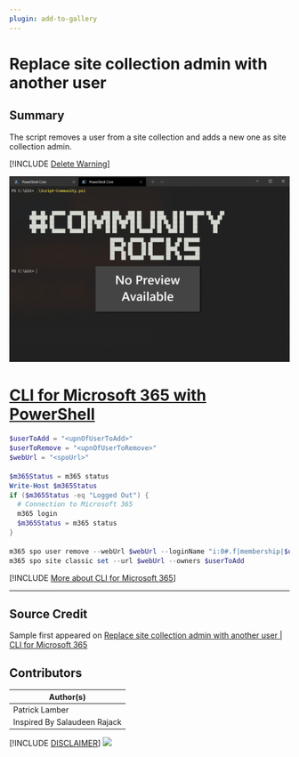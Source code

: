 ```yaml
---
plugin: add-to-gallery
---
```


# Replace site collection admin with another user

## Summary

The script removes a user from a site collection and adds a new one as site collection admin.
 
[!INCLUDE [Delete Warning](../../docfx/includes/DELETE-WARN.md)]

![Example Screenshot](assets/example.png)
 
# [CLI for Microsoft 365 with PowerShell](#tab/cli-m365-ps)
```powershell
$userToAdd = "<upnOfUserToAdd>"
$userToRemove = "<upnOfUserToRemove>"
$webUrl = "<spoUrl>"

$m365Status = m365 status
Write-Host $m365Status
if ($m365Status -eq "Logged Out") {
  # Connection to Microsoft 365
  m365 login
  $m365Status = m365 status
}

m365 spo user remove --webUrl $webUrl --loginName "i:0#.f|membership|$userToRemove" --confirm
m365 spo site classic set --url $webUrl --owners $userToAdd
```
[!INCLUDE [More about CLI for Microsoft 365](../../docfx/includes/MORE-CLIM365.md)]

***

## Source Credit

Sample first appeared on [Replace site collection admin with another user | CLI for Microsoft 365](https://pnp.github.io/cli-microsoft365/sample-scripts/spo/replace-site-collection-admin/)

## Contributors

| Author(s) |
|-----------|
| Patrick Lamber |
| Inspired By Salaudeen Rajack |


[!INCLUDE [DISCLAIMER](../../docfx/includes/DISCLAIMER.md)]
<img src="https://telemetry.sharepointpnp.com/script-samples/scripts/spo-replace-site-collection-admin" aria-hidden="true" />